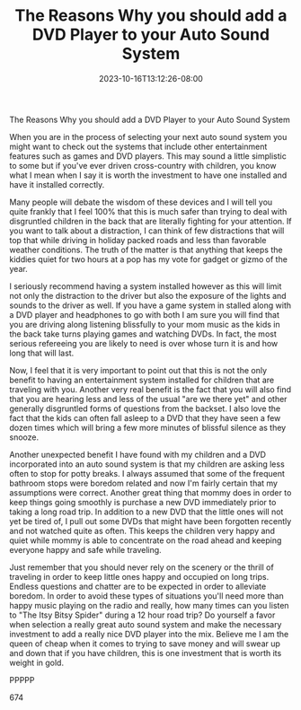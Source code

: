 ﻿---
title: "The Reasons Why you should add a DVD Player to your Auto Sound System"
date: 2023-10-16T13:12:26-08:00
description: "Auto sound systems txt Tips for Web Success"
featured_image: "/images/Auto sound systems txt.jpg"
tags: ["Auto sound systems txt"]
---

The Reasons Why you should add a DVD Player to your Auto Sound System

When you are in the process of selecting your next auto sound system you might want to check out the systems that include other entertainment features such as games and DVD players. This may sound a little simplistic to some but if you've ever driven cross-country with children, you know what I mean when I say it is worth the investment to have one installed and have it installed correctly.

Many people will debate the wisdom of these devices and I will tell you quite frankly that I feel 100% that this is much safer than trying to deal with disgruntled children in the back that are literally fighting for your attention. If you want to talk about a distraction, I can think of few distractions that will top that while driving in holiday packed roads and less than favorable weather conditions. The truth of the matter is that anything that keeps the kiddies quiet for two hours at a pop has my vote for gadget or gizmo of the year. 

I seriously recommend having a system installed however as this will limit not only the distraction to the driver but also the exposure of the lights and sounds to the driver as well. If you have a game system in stalled along with a DVD player and headphones to go with both I am sure you will find that you are driving along listening blissfully to your mom music as the kids in the back take turns playing games and watching DVDs. In fact, the most serious refereeing you are likely to need is over whose turn it is and how long that will last. 

Now, I feel that it is very important to point out that this is not the only benefit to having an entertainment system installed for children that are traveling with you. Another very real benefit is the fact that you will also find that you are hearing less and less of the usual "are we there yet" and other generally disgruntled forms of questions from the backset. I also love the fact that the kids can often fall asleep to a DVD that they have seen a few dozen times which will bring a few more minutes of blissful silence as they snooze. 

Another unexpected benefit I have found with my children and a DVD incorporated into an auto sound system is that my children are asking less often to stop for potty breaks. I always assumed that some of the frequent bathroom stops were boredom related and now I'm fairly certain that my assumptions were correct. Another great thing that mommy does in order to keep things going smoothly is purchase a new DVD immediately prior to taking a long road trip. In addition to a new DVD that the little ones will not yet be tired of, I pull out some DVDs that might have been forgotten recently and not watched quite as often. This keeps the children very happy and quiet while mommy is able to concentrate on the road ahead and keeping everyone happy and safe while traveling.

Just remember that you should never rely on the scenery or the thrill of traveling in order to keep little ones happy and occupied on long trips. Endless questions and chatter are to be expected in order to alleviate boredom. In order to avoid these types of situations you'll need more than happy music playing on the radio and really, how many times can you listen to "The Itsy Bitsy Spider" during a 12 hour road trip? Do yourself a favor when selection a really great auto sound system and make the necessary investment to add a really nice DVD player into the mix. Believe me I am the queen of cheap when it comes to trying to save money and will swear up and down that if you have children, this is one investment that is worth its weight in gold. 

PPPPP

674

